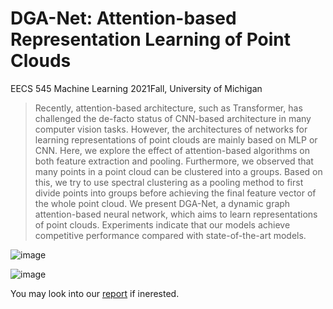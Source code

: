 # DGA-Net: Attention-based Representation Learning of Point Clouds
EECS 545 Machine Learning 2021Fall, University of Michigan

> Recently, attention-based architecture, such as Transformer, has challenged the de-facto status of CNN-based architecture in many computer vision tasks. However, the architectures of networks for learning representations of point clouds are mainly based on MLP or CNN. Here, we explore the effect of attention-based algorithms on both feature extraction and pooling. Furthermore, we observed that many points in a point cloud can be clustered into a groups. Based on this, we try to use spectral clustering as a pooling method to first divide points into groups before achieving the final feature vector of the whole point cloud. We present DGA-Net, a dynamic graph attention-based neural network, which aims to learn representations of point clouds. Experiments indicate that our models achieve competitive performance compared with state-of-the-art models.

![image](https://user-images.githubusercontent.com/31659820/153286258-eca3ed7f-02ac-4032-be35-3ff287efb9df.png)

![image](https://user-images.githubusercontent.com/31659820/153286326-74471414-c467-4c16-b4ad-37af9d1474a6.png)

You may look into our [report](https://drive.google.com/file/d/1_mb6SJail2RuxvXQ7oC0DDL6TWCfpDgZ/view?usp=sharing) if inerested.
